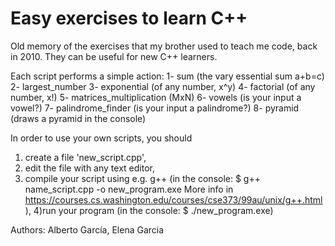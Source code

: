 # Easy exercises to learn C++
Old memory of the exercises that my brother used to teach me code, back in 2010. They can be useful for new C++ learners.

Each script performs a simple action: 
1- sum (the vary essential sum a+b=c)
2- largest_number
3- exponential (of any number, x^y)
4- factorial (of any number, x!)
5- matrices_multiplication (MxN)
6- vowels (is your input a vowel?)
7- palindrome_finder (is your input a palindrome?)
8- pyramid (draws a pyramid in the console)

In order to use your own scripts, you should 
1) create a file 'new_script.cpp', 
2) edit the file with any text editor,
3) compile your script using e.g. g++ (in the console: $ g++ name_script.cpp -o new_program.exe More info in https://courses.cs.washington.edu/courses/cse373/99au/unix/g++.html),
4)run your program (in the console: $ ./new_program.exe) 


Authors: Alberto García, Elena Garcia 
